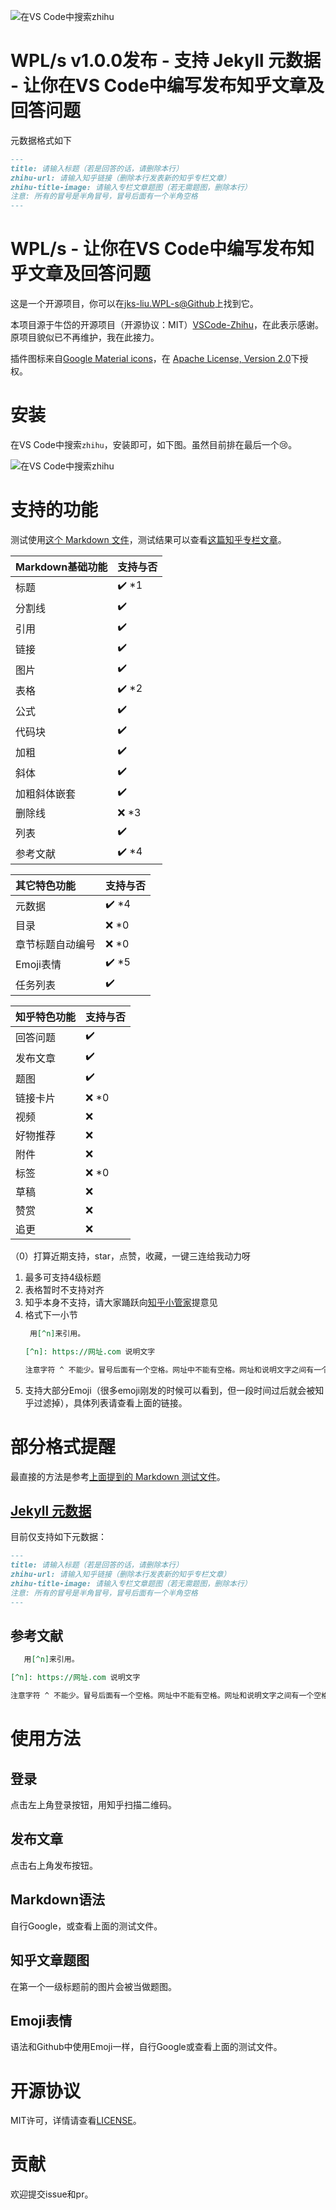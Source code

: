 ![在VS Code中搜索`zhihu`](./res/media/vs-code-extension-search-zhihu-this.png)

# WPL/s v1.0.0发布 - 支持 Jekyll 元数据 - 让你在VS Code中编写发布知乎文章及回答问题
元数据格式如下
```md
---
title: 请输入标题（若是回答的话，请删除本行）
zhihu-url: 请输入知乎链接（删除本行发表新的知乎专栏文章）
zhihu-title-image: 请输入专栏文章题图（若无需题图，删除本行）
注意: 所有的冒号是半角冒号，冒号后面有一个半角空格
---
```

# WPL/s - 让你在VS Code中编写发布知乎文章及回答问题

这是一个开源项目，你可以在[jks-liu.WPL-s@Github](https://github.com/jks-liu/WPL-s)上找到它。

本项目源于牛岱的开源项目（开源协议：MIT）[VSCode-Zhihu](https://github.com/niudai/VSCode-Zhihu)，在此表示感谢。原项目貌似已不再维护，我在此接力。

插件图标来自[Google Material icons](https://fonts.google.com/icons?icon.query=coffee)，在 [Apache License, Version 2.0](https://www.apache.org/licenses/LICENSE-2.0.html)下授权。

# 安装
在VS Code中搜索`zhihu`，安装即可，如下图。虽然目前排在最后一个:cry:。

![在VS Code中搜索`zhihu`](./res/media/vs-code-extension-search-zhihu.png)

# 支持的功能

测试使用[这个 Markdown 文件](https://github.com/jks-liu/zhihu/blob/master/WPLs-introduction-and-test.md)，测试结果可以查看[这篇知乎专栏文章](https://zhuanlan.zhihu.com/p/390528313)。

| Markdown基础功能 | 支持与否 |
| :--- | :--- |
| 标题 | :heavy_check_mark: *1 |
| 分割线 | :heavy_check_mark: |
| 引用 | :heavy_check_mark: |
| 链接 | :heavy_check_mark: |
| 图片 | :heavy_check_mark: |
| 表格 | :heavy_check_mark: *2 |
| 公式 | :heavy_check_mark: |
| 代码块 | :heavy_check_mark: |
| 加粗 | :heavy_check_mark: |
| 斜体 | :heavy_check_mark: |
| 加粗斜体嵌套 | :heavy_check_mark: |
| 删除线 | :x: *3 |
| 列表 | :heavy_check_mark: |
| 参考文献 | :heavy_check_mark: *4 |

| 其它特色功能 | 支持与否 |
| :--- | :--- |
| 元数据 | :heavy_check_mark: *4 |
| 目录 | :x: *0 |
| 章节标题自动编号 | :x: *0 |
| Emoji表情 | :heavy_check_mark: *5 |
| 任务列表 | :heavy_check_mark: |


| 知乎特色功能 | 支持与否 |
| --- | --- |
| 回答问题 | :heavy_check_mark: |
| 发布文章 | :heavy_check_mark: |
| 题图 | :heavy_check_mark: |
| 链接卡片 | :x: *0 |
| 视频 | :x: |
| 好物推荐 | :x: |
| 附件 | :x: |
| 标签 | :x: *0 |
| 草稿 | :x: |
| 赞赏 | :x: |
| 追更 | :x: |

（0）打算近期支持，star，点赞，收藏，一键三连给我动力呀

1. 最多可支持4级标题
2. 表格暂时不支持对齐
3. 知乎本身不支持，请大家踊跃向[知乎小管家](https://www.zhihu.com/people/zhihuadmin)提意见
4. 格式下一小节
   ```md
    用[^n]来引用。

   [^n]: https://网址.com 说明文字

   注意字符 ^ 不能少。冒号后面有一个空格。网址中不能有空格。网址和说明文字之间有一个空格，说明文字自己可以有空格。
   ```
5. 支持大部分Emoji（很多emoji刚发的时候可以看到，但一段时间过后就会被知乎过滤掉），具体列表请查看上面的链接。

# 部分格式提醒

最直接的方法是参考[上面提到的 Markdown 测试文件](https://github.com/jks-liu/zhihu/blob/master/WPLs-introduction-and-test.md)。

## [Jekyll 元数据](https://jekyllrb.com/docs/front-matter/)
目前仅支持如下元数据：
```md
---
title: 请输入标题（若是回答的话，请删除本行）
zhihu-url: 请输入知乎链接（删除本行发表新的知乎专栏文章）
zhihu-title-image: 请输入专栏文章题图（若无需题图，删除本行）
注意: 所有的冒号是半角冒号，冒号后面有一个半角空格
---
```

## 参考文献
```md
   用[^n]来引用。

[^n]: https://网址.com 说明文字

注意字符 ^ 不能少。冒号后面有一个空格。网址中不能有空格。网址和说明文字之间有一个空格，说明文字自己可以有空格。
```

# 使用方法

## 登录
点击左上角登录按钮，用知乎扫描二维码。

## 发布文章
点击右上角发布按钮。

## Markdown语法
自行Google，或查看上面的测试文件。

## 知乎文章题图
在第一个一级标题前的图片会被当做题图。

## Emoji表情
语法和Github中使用Emoji一样，自行Google或查看上面的测试文件。

# 开源协议

MIT许可，详情请查看[LICENSE](./LICENSE)。

# 贡献
欢迎提交issue和pr。
